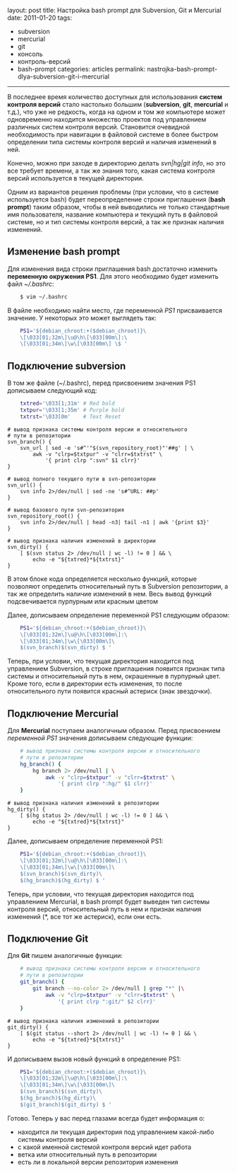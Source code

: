 layout: post
title: Настройка bash prompt для Subversion, Git и Mercurial
date: 2011-01-20
tags:
- subversion
-  mercurial
-  git
-  консоль
-  контроль-версий
-  bash-prompt
categories: articles
permalink: nastrojka-bash-prompt-dlya-subversion-git-i-mercurial
---
В последнее время количество доступных для использования **систем контроля версий** 
стало настолько большим (**subversion**, **git**, **mercurial** и т.д.), что уже 
не редкость, когда на одном и том же компьютере  может одновременно находится 
множество проектов под управлением различных систем контроля версий. Становится 
очевидной необходимость при навигации в файловой системе в более быстром определении 
типа системы контроля версий и наличия изменений в ней.

Конечно, можно при заходе в директорию делать *svn|hg|git info*, но это все 
требует времени, а так же знания того, какая система контроля версий используется
в текущей директории.

Одним из вариантов решения проблемы (при условии, что в системе используется bash)
будет переопределение строки приглашения (**bash prompt**) таким образом, чтобы в
ней выводились не только стандартные имя пользователя, название компьютера и текущий
путь в файловой системе, но и тип системы контроля версий, а так же признак наличия 
изменений.

<!-- more -->

Изменение bash prompt
---------------------

Для изменения вида строки приглашения bash достаточно изменить **переменную окружения 
PS1**. Для этого необходимо будет изменить файл *~/.bashrc*:

``` bash
    $ vim ~/.bashrc
```
В файле необходимо найти место, где переменной *PS1* присваивается значение. 
У некоторых это может выглядеть так:

``` bash
    PS1='${debian_chroot:+($debian_chroot)}\
    \[\033[01;32m\]\u@\h\[\033[00m\]:\
    \[\033[01;34m\]\w\[\033[00m\] \$ '
```

Подключение subversion
----------------------

В том же файле (~/.bashrc), перед присвоением значения PS1 дописываем следующий 
код:

``` bash
    txtred='\033[1;31m' # Red bold 
    txtpur='\033[1;35m' # Purple bold
    txtrst='\033[0m'    # Text Reset
```
    # вывод признака системы контроля версии и относительного
    # пути в репозитории
    svn_branch() {
        svn_url | sed -e 's#^'"$(svn_repository_root)"'##g' | \
            awk -v "clrp=$txtpur" -v "clrr=$txtrst" \
                '{ print clrp ":svn" $1 clrr}'
    }

    # вывод полного текущего пути в svn-репозитории
    svn_url() {
        svn info 2>/dev/null | sed -ne 's#^URL: ##p'
    }

    # вывод базового пути svn-репозитория
    svn_repository_root() {
        svn info 2>/dev/null | head -n3| tail -n1 | awk '{print $3}'
    }

    # вывод признака наличия изменений в директории
    svn_dirty() {
        [ $(svn status 2> /dev/null | wc -l) != 0 ] && \
            echo -e "${txtred}*${txtrst}"
    }

В этом блоке кода определяется несколько функций, которые позволяют определить
относительный путь в Subversion репозитории, а так же определить наличие изменений
в нем. Весь вывод функций подсвечивается пурпурным или красным цветом 

Далее, дописываем определение переменной PS1 следующим образом:

``` bash
    PS1='${debian_chroot:+($debian_chroot)}\
    \[\033[01;32m\]\u@\h\[\033[00m\]:\
    \[\033[01;34m\]\w\[\033[00m\]\
    $(svn_branch)$(svn_dirty) $ '
```
Теперь, при условии, что текущая директория находится под управлением Subversion, 
в строке приглашения появится признак типа системы и относительный путь в нем, 
окрашенные в пурпурный цвет. Кроме того, если в директории есть изменения, то 
после относительного пути появится красный астериск (знак звездочки). 

Подключение Mercurial
---------------------

Для **Mercurial** поступаем аналогичным образом. Перед присвоением *переменной PS1* значения 
дописываем следующие функции:

``` bash
    # вывод признака системы контроля версии и относительного
    # пути в репозитории
    hg_branch() {
        hg branch 2> /dev/null | \
            awk -v "clrp=$txtpur" -v "clrr=$txtrst" \
                '{ print clrp ":hg/" $1 clrr}'
    }
```
    # вывод признака наличия изменений в репозитории
    hg_dirty() {
        [ $(hg status 2> /dev/null | wc -l) != 0 ] && \
            echo -e "${txtred}*${txtrst}"
    }

Далее, дописываем определение переменной PS1:

``` bash
    PS1='${debian_chroot:+($debian_chroot)}\
    \[\033[01;32m\]\u@\h\[\033[00m\]:\
    \[\033[01;34m\]\w\[\033[00m\]\
    $(svn_branch)$(svn_dirty)\
    $(hg_branch)$(hg_dirty) $ '
```
Теперь, при условии, что текущая директория находится под управлением Mercurial, 
в bash prompt будет выведен тип системы контроля версий, относительный путь в нем 
и признак наличия изменений (\*, все тот же астериск), если они есть. 

Подключение Git
---------------

Для **Git** пишем аналогичные функции:

``` bash
    # вывод признака системы контроля версии и относительного
    # пути в репозитории
    git_branch() {
        git branch --no-color 2> /dev/null | grep "*" |\
            awk -v "clrp=$txtpur" -v "clrr=$txtrst" \
                '{ print clrp ":git/" $2 clrr}'
    }
```
    # вывод признака наличия изменений в репозитории
    git_dirty() {
        [ $(git status --short 2> /dev/null | wc -l) != 0 ] && \
            echo -e "${txtred}*${txtrst}"
    }

И дописываем вызов новый функций в определение PS1:

``` bash
    PS1='${debian_chroot:+($debian_chroot)}\
    \[\033[01;32m\]\u@\h\[\033[00m\]:\
    \[\033[01;34m\]\w\[\033[00m\]\
    $(svn_branch)$(svn_dirty)\
    $(hg_branch)$(hg_dirty)\
    $(git_branch)$(git_dirty) $ '
```

Готово. Теперь у вас перед глазами всегда будет информация о:

  * находится ли текущая директория под управлением какой-либо системы контроля версий
  * с какой именной системой контроля версий идет работа
  * ветка или относительный путь в репозитории 
  * есть ли в локальной версии репозитория изменения
